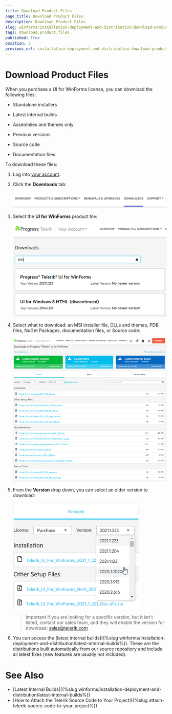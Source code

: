 ```yaml
---
title: Download Product Files
page_title: Download Product Files
description: Download Product Files
slug: winforms/installation-deployment-and-distribution/download-product-files
tags: download,product,files
published: True
position: 3
previous_url: installation-deployment-and-distribution-download-product-files
---
```


# Download Product Files

When you purchase a UI for WinForms license, you can download the following files:

* Standalone installers

* Latest internal builds

* Assemblies and themes only

* Previous versions

* Source code

* Documentation files

Тo download these files:

1. Log into [your account](https://www.telerik.com/account/).

1. Click the __Downloads__ tab:

	![installation-deployment-and-distribution-download-product-files 006](images/installation-deployment-and-distribution-download-product-files006.png)

1. Select the __UI for WinForms__ product tile:

	![installation-deployment-and-distribution-download-product-files 007](images/installation-deployment-and-distribution-download-product-files007.png)

1. Select what to download: an MSI installer file, DLLs and themes, PDB files, NuGet Packages, documentation files, or Source code:

	![installation-deployment-and-distribution-download-product-files 008](images/installation-deployment-and-distribution-download-product-files008.png)

1. From the __Version__ drop down, you can select an older version to download:

	![installation-deployment-and-distribution-download-product-files 009](images/installation-deployment-and-distribution-download-product-files009.png)

	>important If you are looking for a specific version, but it isn't listed, contact our sales team, and they will enable the version for download: [sales@telerik.com](mailto:sales@telerik.com)

1. You can access the [latest internal builds]({%slug winforms/installation-deployment-and-distribution/latest-internal-builds%}). These are the distributions built automatically from our source repository and include all latest fixes (new features are usually not included).

# See Also

* [Latest Internal Builds]({%slug winforms/installation-deployment-and-distribution/latest-internal-builds%})
* [How to Attach the Telerik Source Code to Your Project]({%slug attach-telerik-source-code-to-your-project%}) 
